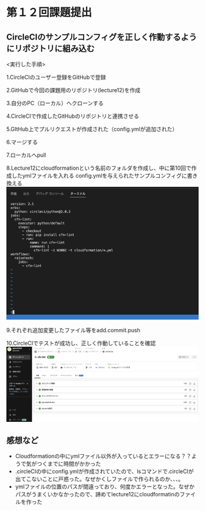 # 第１２回課題提出

## CircleCIのサンプルコンフィグを正しく作動するようにリポジトリに組み込む

<実行した手順>

1.CircleCIのユーザー登録をGitHubで登録

2.GitHubで今回の課題用のリポジトリ(lecture12)を作成

3.自分のPC（ローカル）へクローンする

4.CircleCIで作成したGitHubのリポジトリと連携させる

5.GItHub上でプルリクエストが作成された（config.ymlが追加された）

6.マージする

7.ローカルへpull

8.Lecture12にcloudformationという名前のフォルダを作成し、中に第10回で作成したymlファイルを入れる
config.ymlを与えられたサンプルコンフィグに書き換える
![config](./images/sample-config.png)

9.それぞれ追加変更したファイル等をadd.commit.push

10.CircleCIでテストが成功し、正しく作動していることを確認
![circleci](./images/circleci.png)

## 感想など

- Cloudformationの中にymlファイル以外が入っているとエラーになる？？ようで気がつくまでに時間がかかった
- .circleCIの中にconfig.ymlが作成されていたので、lsコマンドで.circleCIが出てこないことに戸惑った。なぜかくしファイルで作られるのか、、、。
- ymlファイルの位置のパスが間違っており、何度かエラーとなった。なぜかパスがうまくいかなかったので、諦めてlecture12にcloudformatinのファイルを作った
